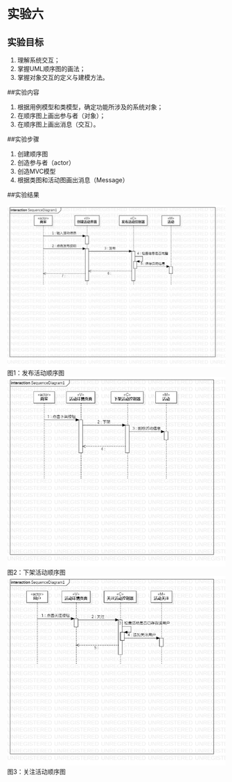 # 实验六

## 实验目标
1. 理解系统交互；
2. 掌握UML顺序图的画法；
3. 掌握对象交互的定义与建模方法。

##实验内容
1. 根据用例模型和类模型，确定功能所涉及的系统对象；
2. 在顺序图上画出参与者（对象）；
3. 在顺序图上画出消息（交互）。

##实验步骤

1. 创建顺序图
2. 创造参与者（actor）
3. 创造MVC模型
4. 根据类图和活动图画出消息（Message） 


##实验结果

![发布活动顺序图](./lab6_SequenceDiagram1.png)
图1：发布活动顺序图
![下架活动顺序图](./lab6_SequenceDiagram2.png)
图2：下架活动顺序图
![关注活动顺序图](./lab6_SequenceDiagram3.png)
图3：关注活动顺序图